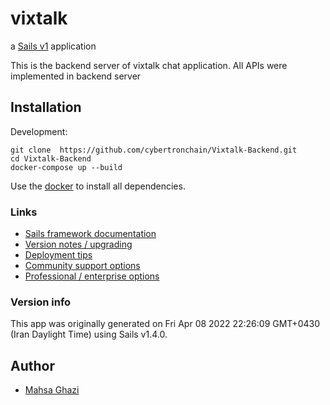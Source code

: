 # vixtalk

a [Sails v1](https://sailsjs.com) application


This is the backend server of vixtalk chat application. 
All APIs were implemented in backend server


## Installation

Development:
```
git clone  https://github.com/cybertronchain/Vixtalk-Backend.git
cd Vixtalk-Backend
docker-compose up --build 
```

Use the [docker](https://docs.docker.com/compose/) to install all dependencies.

### Links

+ [Sails framework documentation](https://sailsjs.com/get-started)
+ [Version notes / upgrading](https://sailsjs.com/documentation/upgrading)
+ [Deployment tips](https://sailsjs.com/documentation/concepts/deployment)
+ [Community support options](https://sailsjs.com/support)
+ [Professional / enterprise options](https://sailsjs.com/enterprise)


### Version info

This app was originally generated on Fri Apr 08 2022 22:26:09 GMT+0430 (Iran Daylight Time) using Sails v1.4.0.

## Author
- [Mahsa Ghazi](https://github.com/mahsa70)



